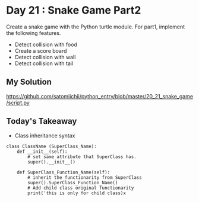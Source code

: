 # Day 21 : Snake Game Part2

Create a snake game with the Python turtle module.
For part1, implement the following features.

- Detect collision with food
- Create a score board
- Detect collision with wall
- Detect collision with tail

## My Solution

https://github.com/satomiichii/python_entry/blob/master/20_21_snake_game/script.py

## Today's Takeaway

- Class inheritance syntax
```buildoutcfg
class ClassName (SuperClass_Name):
    def __init__(self):
        # set same attribute that SuperClass has.
        super().__init__()
    
    def SuperClass_Function_Name(self):
        # inherit the functionarity from SuperClass
        super().SuperClass_Function_Name()
        # Add child class original functionarity
        print('this is only for child class)x
        
        
```
